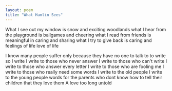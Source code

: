 ```yaml
---
layout: poem
title: "What Hamlin Sees"
---
```


What I see out my window is snow
		and exciting woodlands
what I  hear from the playground is
		ballgames and cheering
what I  read from friends is meaningful
		in caring and sharing
what I try to give back is caring
		and feelings of life
love of life

I know many people suffer
		only because they
have no one to talk to
to write  so I write I write to those
who never answer
I write to those
who can't write
I write to those who answer
every letter
I write to those
who are fooling me
I write  to those
who really need some words
I write to the old people
I write to the young people
words for the parents
who dont know how to tell
their children that they love them
     A love too long untold
